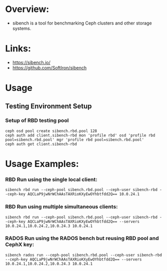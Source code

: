 # Overview:
- sibench is a tool for benchmarking Ceph clusters and other storage systems.

# Links:
- https://sibench.io/
- https://github.com/SoftIron/sibench

# Usage

## Testing Environment Setup

### Setup of RBD testing pool
```
ceph osd pool create sibench.rbd.pool 128
ceph auth add client.sibench-rbd mon 'profile rbd' osd 'profile rbd pool=sibench.rbd.pool' mgr 'profile rbd pool=sibench.rbd.pool'
ceph auth get client.sibench-rbd
```

# Usage Examples:

### RBD Run using the single local client:

```sibench rbd run --ceph-pool sibench.rbd.pool --ceph-user sibench-rbd --ceph-key AQCLaP9jwNrWChAAsTAXRioKXyEwOYhbtfdd2Q== 10.0.24.1```

### RBD Run using multiple simultaneous clients: 

```sibench rbd run --ceph-pool sibench.rbd.pool --ceph-user sibench-rbd --ceph-key AQCLaP9jwNrWChAAsTAXRioKXyEwOYhbtfdd2Q== --servers 10.0.24.1,10.0.24.2,10.0.24.3 10.0.24.1```

### RADOS Run using the RADOS bench but reusing RBD pool and CephX key:

```sibench rados run --ceph-pool sibench.rbd.pool --ceph-user sibench-rbd --ceph-key AQCLaP9jwNrWChAAsTAXRioKXyEwOYhbtfdd2Q== --servers 10.0.24.1,10.0.24.2,10.0.24.3 10.0.24.1```


